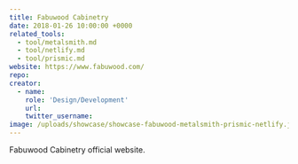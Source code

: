```yaml
---
title: Fabuwood Cabinetry
date: 2018-01-26 10:00:00 +0000
related_tools:
  - tool/metalsmith.md
  - tool/netlify.md
  - tool/prismic.md
website: https://www.fabuwood.com/
repo:
creator:
  - name:
    role: 'Design/Development'
    url:
    twitter_username:
image: /uploads/showcase/showcase-fabuwood-metalsmith-prismic-netlify.jpg
---
```

Fabuwood Cabinetry official website.
